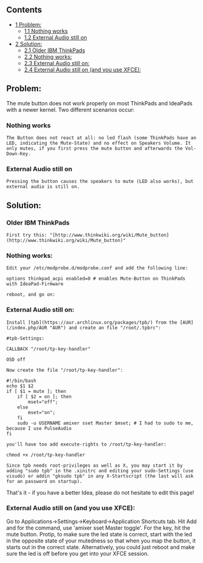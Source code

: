 ## Contents

*   [1 Problem:](#Problem:)
    *   [1.1 Nothing works](#Nothing_works)
    *   [1.2 External Audio still on](#External_Audio_still_on)
*   [2 Solution:](#Solution:)
    *   [2.1 Older IBM ThinkPads](#Older_IBM_ThinkPads)
    *   [2.2 Nothing works:](#Nothing_works:)
    *   [2.3 External Audio still on:](#External_Audio_still_on:)
    *   [2.4 External Audio still on (and you use XFCE):](#External_Audio_still_on_.28and_you_use_XFCE.29:)

## Problem:

The mute button does not work properly on most ThinkPads and IdeaPads with a newer kernel. Two different scenarios occur:

### Nothing works

	The Button does not react at all: no led flash (some ThinkPads have an LED, indicating the Mute-State) and no effect on Speakers Volume. It only mutes, if you first press the mute button and afterwards the Vol-Down-Key.

### External Audio still on

	Pressing the button causes the speakers to mute (LED also works), but external audio is still on.

## Solution:

### Older IBM ThinkPads

	First try this: "[http://www.thinkwiki.org/wiki/Mute_button](http://www.thinkwiki.org/wiki/Mute_button)"

### Nothing works:

	Edit your /etc/modprobe.d/modprobe.conf and add the following line:

```
options thinkpad_acpi enabled=0 # enables Mute-Button on ThinkPads with IdeaPad-Firmware 

```

	reboot, and go on:

### External Audio still on:

	Install [tpb](https://aur.archlinux.org/packages/tpb/) from the [AUR](/index.php/AUR "AUR") and create an file "/root/.tpbrc":

```
#tpb-Settings: 

CALLBACK "/root/tp-key-handler" 

OSD off 

```

	Now create the file "/root/tp-key-handler":

```
#!/bin/bash
echo $1 $2
if [ $1 = mute ]; then
	if [ $2 = on ]; then
		mset="off";
	else
		mset="on";
	fi
	sudo -u USERNAME amixer sset Master $mset; # I had to sudo to me, because I use PulseAudio
fi

```

	you'll have too add execute-rights to /root/tp-key-handler:

```
chmod +x /root/tp-key-handler 

```

	Since tpb needs root-privileges as well as X, you may start it by adding "sudo tpb" in the .xinitrc and editing your sudo-Settings (use visudo) or addin "gksudo tpb" in any X-Startscript (the last will ask for an password on startup).

That's it - if you have a better Idea, please do not hesitate to edit this page!

### External Audio still on (and you use XFCE):

Go to Applications->Settings->Keyboard->Application Shortcuts tab. Hit Add and for the command, use 'amixer sset Master toggle'. For the key, hit the mute button. Protip, to make sure the led state is correct, start with the led in the opposite state of your mutedness so that when you map the button, it starts out in the correct state. Alternatively, you could just reboot and make sure the led is off before you get into your XFCE session.